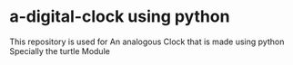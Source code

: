 # a-digital-clock using python

This repository is used for An analogous Clock that is made using python Specially the turtle Module
